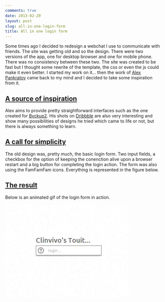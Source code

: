 ```yaml
---
comments: true
date: 2013-02-20
layout: post
slug: all-in-one-login-form
title: All in one login form
---
```



Some times ago I decided to redesign a webchat I use to communicate with friends. The site was getting old and so the design. There were two versions of the app, one for desktop browser and one for mobile phone. There was no consistency between these two. The site was created to be fast but I thought some rewrite of the template, the css or even the js could make it even better. I started my work on it... then the work of [Alex Pankratov](http://swappedcc.com/) came back to my mind and I decided to take some inspiration from it.

<a name="inspiration" href="#inspiration"><h2>A source of inspiration</h2></a>

Alex aims to provide pretty straightforward interfaces such as the one created for [Bvckup2](http://bvckup2.com/). His shots on [Dribbble](http://dribbble.com/apankrat) are also very interesting and show many possibilities of designs he tried which came to life or not, but there is always something to learn.

<a name="simplicity" href="#simplicity"><h2>A call for simplicity</h2></a>

The old design was, pretty much, the basic login form. Two input fields, a checkbox for the option of keeping the conenction alive upon a browser restart and a big button for completing the login action. The form was also using the FamFamFam icons. Everything is represented in the figure below.

<a name="simplicity" href="#result"><h2>The result</h2></a>

Below is an animated gif of the login form in action.

<div class="gif-player">
	<img class="gif-still" src="/img/posts/2013-02-20-login-form_initial-state.jpg">
	<img class="gif-movie"	gif="/img/posts/2013-02-20-login-form_animated.gif">
	<div class="gif-ctrl"></div>
</div>